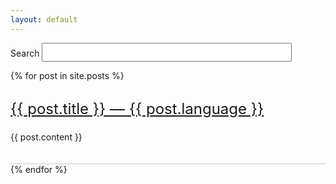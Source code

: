 ```yaml
---
layout: default
---
```


<style>

  h3 {
    font-size: 24px;
    line-height: 24px;
    font-weight: normal;
  }

  ul {
    margin: 0;
    padding: 0;
  }

  li {
    border-bottom: solid 1px #ccc;
    padding-bottom: 20px;
    display: block;
  }

  input {
    width: 400px;
    font-size: 20px;
    line-height: 24px;
  }

</style>

<label>Search</label>
<input type="search"></input>

<ul>
  {% for post in site.posts %}
    <li data-title="{{ post.title }}" data-language="{{ post.language }}">
      <a href="{{ site.baseurl }}{{ post.url }}"><h3>{{ post.title }} — {{ post.language }}</h3></a>
      <p>{{ post.content }}</p>
    </li>
  {% endfor %}
</ul>


<script>
var snippetData = d3.selectAll("li"),
    search = d3.select("input");

search.on("change", function(){
  console.log(d3.event.target.value)
})
</script>
